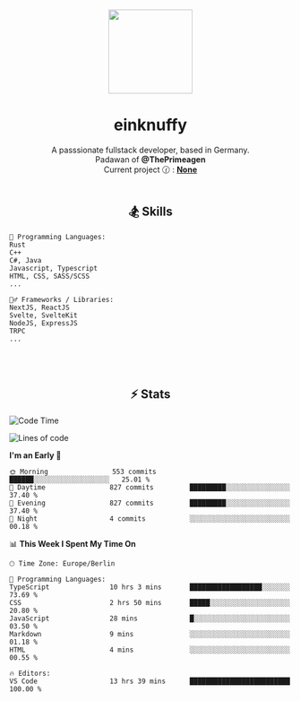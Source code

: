 <p align="center">
   <br />
   <a href="https://github.com/einKnuffy" target="_blank"><img width="150px" src="https://avatars.githubusercontent.com/u/66639485?s=400&u=fc9b6f7cbddb6dfbb93dc63483f7fc7aee75ac2e&v=4" /></a>
   <h1 align="center"><b>einknuffy</b></h1>
   <p align="center">A passsionate fullstack developer, based in Germany. <br/>
   Padawan of <b>@ThePrimeagen</b> <br/>
   Current project 🕜 : <b><a href="https://github.com/einKnuffy">None</a></b><br/><br/>
      
   <!--<p align="center">
      <img src="https://lanyard.cnrad.dev/api/675737917200662539" alt="" width="300px" /></p>
   </p><br/>-->
   <!--<p align="center">
      <img src="https://github-readme-stats-einknuffy.vercel.app/api/top-langs/?username=einKnuffy&layout=donut" alt="" width="300px" /></p>
   </p>-->
</p>

<p align="center">
     <h2 align="center"><b>🏂 Skills</b></h2>
      <p align="center">
<!-- <p align="center"><b>That's it. Thanks for reading my profile 🤓</b></p>
<p align="center">
<img align="center" width="150px" src="https://i.kym-cdn.com/entries/icons/facebook/000/016/546/hidethepainharold.jpg" /></p><br/><br/> -->

```text
💬 Programming Languages:
Rust
C++
C#, Java
Javascript, Typescript
HTML, CSS, SASS/SCSS
...

🤹‍♂️ Frameworks / Libraries:
NextJS, ReactJS
Svelte, SvelteKit
NodeJS, ExpressJS
TRPC
...
```
</p>
</p>

<br/><br/>

<p align="center">
    <h2 align="center"><b>⚡ Stats</b></h2>
    <p align="center">

<!--START_SECTION:waka-->
![Code Time](http://img.shields.io/badge/Code%20Time-278%20hrs%2037%20mins-blue)

![Lines of code](https://img.shields.io/badge/From%20Hello%20World%20I%27ve%20Written-12.4%20million%20lines%20of%20code-blue)

**I'm an Early 🐤** 

```text
🌞 Morning                553 commits         ██████░░░░░░░░░░░░░░░░░░░   25.01 % 
🌆 Daytime                827 commits         █████████░░░░░░░░░░░░░░░░   37.40 % 
🌃 Evening                827 commits         █████████░░░░░░░░░░░░░░░░   37.40 % 
🌙 Night                  4 commits           ░░░░░░░░░░░░░░░░░░░░░░░░░   00.18 % 
```


📊 **This Week I Spent My Time On** 

```text
🕑︎ Time Zone: Europe/Berlin

💬 Programming Languages: 
TypeScript               10 hrs 3 mins       ██████████████████░░░░░░░   73.69 % 
CSS                      2 hrs 50 mins       █████░░░░░░░░░░░░░░░░░░░░   20.80 % 
JavaScript               28 mins             █░░░░░░░░░░░░░░░░░░░░░░░░   03.50 % 
Markdown                 9 mins              ░░░░░░░░░░░░░░░░░░░░░░░░░   01.18 % 
HTML                     4 mins              ░░░░░░░░░░░░░░░░░░░░░░░░░   00.55 % 

🔥 Editors: 
VS Code                  13 hrs 39 mins      █████████████████████████   100.00 % 
```


<!--END_SECTION:waka-->

   </p>
</p>

<br/>
